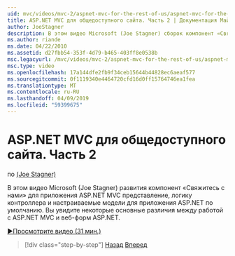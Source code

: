 ```yaml
---
uid: mvc/videos/mvc-2/aspnet-mvc-for-the-rest-of-us/aspnet-mvc-for-the-rest-of-us-part-2
title: ASP.NET MVC для общедоступного сайта. Часть 2 | Документация Майкрософт
author: JoeStagner
description: В этом видео Microsoft (Joe Stagner) сборок компонент «Свяжитесь с нами» для приложения ASP.NET MVC путем добавления представления, логику контроллера и модель Custom t...
ms.author: riande
ms.date: 04/22/2010
ms.assetid: d27fbb54-353f-4d79-b465-403ff8e0538b
msc.legacyurl: /mvc/videos/mvc-2/aspnet-mvc-for-the-rest-of-us/aspnet-mvc-for-the-rest-of-us-part-2
msc.type: video
ms.openlocfilehash: 17a144dfe2fb9f34ceb15644b44828ec6aeaf577
ms.sourcegitcommit: 0f1119340e4464720cfd16d0ff15764746ea1fea
ms.translationtype: MT
ms.contentlocale: ru-RU
ms.lasthandoff: 04/09/2019
ms.locfileid: "59399675"
---
```

# <a name="aspnet-mvc-for-the-rest-of-us-part-2"></a>ASP.NET MVC для общедоступного сайта. Часть 2

по [(Joe Stagner)](https://github.com/JoeStagner)

В этом видео Microsoft (Joe Stagner) развития компонент «Свяжитесь с нами» для приложения ASP.NET MVC представление, логику контроллера и настраиваемые модели для приложения ASP.NET по умолчанию. Вы увидите некоторые основные различия между работой с ASP.NET MVC и веб-форм ASP.NET.

[&#9654;Просмотрите видео (31 мин.)](https://channel9.msdn.com/Blogs/ASP-NET-Site-Videos/aspnet-mvc-for-the-rest-of-us-part-2)

> [!div class="step-by-step"]
> [Назад](aspnet-mvc-for-the-rest-of-us-part-1.md)
> [Вперед](aspnet-mvc-for-the-rest-of-us-part-3.md)
